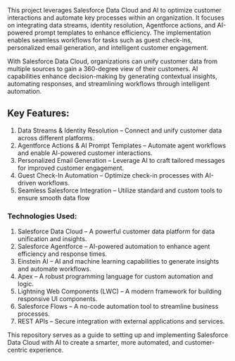 This project leverages Salesforce Data Cloud and AI to optimize customer interactions and automate key processes within an organization. It focuses on integrating data streams, identity resolution, Agentforce actions, and AI-powered prompt templates to enhance efficiency. The implementation enables seamless workflows for tasks such as guest check-ins, personalized email generation, and intelligent customer engagement.

With Salesforce Data Cloud, organizations can unify customer data from multiple sources to gain a 360-degree view of their customers. AI capabilities enhance decision-making by generating contextual insights, automating responses, and streamlining workflows through intelligent automation.

## Key Features:
1)  Data Streams & Identity Resolution –  Connect and unify customer data across different platforms.
2) Agentforce Actions & AI Prompt Templates –  Automate agent workflows and enable AI-powered customer interactions.
3) Personalized Email Generation –  Leverage AI to craft tailored messages for improved customer engagement.
4) Guest Check-In Automation –  Optimize check-in processes with AI-driven workflows.
5) Seamless Salesforce Integration  –  Utilize standard and custom tools to ensure smooth data flow
### Technologies Used:
1) Salesforce Data Cloud – A powerful customer data platform for data unification and insights.
2) Salesforce Agentforce – AI-powered automation to enhance agent efficiency and response times.
3) Einstein AI – AI and machine learning capabilities to generate insights and automate workflows.
4) Apex – A robust programming language for custom automation and logic.
5) Lightning Web Components (LWC) – A modern framework for building responsive UI components.
6) Salesforce Flows – A no-code automation tool to streamline business processes.
7) REST APIs – Secure integration with external applications and services.

This repository serves as a guide to setting up and implementing Salesforce Data Cloud with AI to create a smarter, more automated, and customer-centric experience. 
